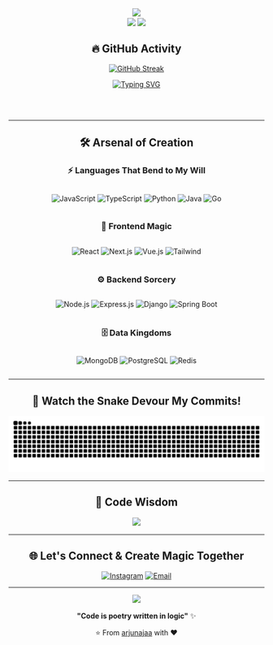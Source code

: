 <!-- Animated Header -->
<div align="center">
  <img src="https://capsule-render.vercel.app/api?type=waving&color=gradient&customColorList=6,11,20&height=180&section=header&text=Arju%20Naja&fontSize=42&fontColor=fff&animation=twinkling&fontAlignY=32"/>
</div>

<!-- Profile Views Counter with custom styling -->
<div align="center">
  <img src="https://komarev.com/ghpvc/?username=arjunajaa&style=for-the-badge&color=blueviolet&label=PROFILE+VIEWS"/>
  <img src="https://img.shields.io/github/followers/arjunajaa?style=for-the-badge&color=blue&labelColor=black"/>
</div>

<!-- GitHub Activity -->
<div align="center">
  
## 🔥 **GitHub Activity**

<!-- Primary streak counter -->
[![GitHub Streak](https://streak-stats.demolab.com?user=arjunajaa)](https://git.io/streak-stats)


</div>

<!-- Typing Animation with Multiple Lines -->
<div align="center">
  <a href="https://git.io/typing-svg">
    <img src="https://readme-typing-svg.demolab.com?font=JetBrains+Mono&weight=600&size=28&duration=3000&pause=1000&color=36BCF7&center=true&vCenter=true&multiline=true&repeat=true&random=false&width=600&height=120&lines=%F0%9F%91%A8%E2%80%8D%F0%9F%92%BB+Code+Artisan+%26+Problem+Solver;%F0%9F%9A%80+Turning+Coffee+into+Code;%F0%9F%8C%9F+Building+Digital+Dreams" alt="Typing SVG"/>  </a>
</div>

<br><br>

---

<!-- Tech Stack with Creative Icons -->
<div align="center">
  
## 🛠️ **Arsenal of Creation**

### ⚡ **Languages That Bend to My Will**
<div style="display: flex; flex-wrap: wrap; gap: 10px; justify-content: center;">
  
![JavaScript](https://img.shields.io/badge/JavaScript-F7DF1E?style=for-the-badge&logo=javascript&logoColor=black&labelColor=F7DF1E)
![TypeScript](https://img.shields.io/badge/TypeScript-007ACC?style=for-the-badge&logo=typescript&logoColor=white&labelColor=007ACC)
![Python](https://img.shields.io/badge/Python-3776AB?style=for-the-badge&logo=python&logoColor=white&labelColor=3776AB)
![Java](https://img.shields.io/badge/Java-ED8B00?style=for-the-badge&logo=openjdk&logoColor=white&labelColor=ED8B00)
![Go](https://img.shields.io/badge/Go-00ADD8?style=for-the-badge&logo=go&logoColor=white&labelColor=00ADD8)

</div>

### 🎨 **Frontend Magic**
<div style="display: flex; flex-wrap: wrap; gap: 10px; justify-content: center;">
  
![React](https://img.shields.io/badge/React-20232A?style=for-the-badge&logo=react&logoColor=61DAFB&labelColor=20232A)
![Next.js](https://img.shields.io/badge/Next.js-000000?style=for-the-badge&logo=nextdotjs&logoColor=white&labelColor=000000)
![Vue.js](https://img.shields.io/badge/Vue.js-35495E?style=for-the-badge&logo=vuedotjs&logoColor=4FC08D&labelColor=35495E)
![Tailwind](https://img.shields.io/badge/Tailwind_CSS-38B2AC?style=for-the-badge&logo=tailwind-css&logoColor=white&labelColor=38B2AC)

</div>

### ⚙️ **Backend Sorcery**
<div style="display: flex; flex-wrap: wrap; gap: 10px; justify-content: center;">
  
![Node.js](https://img.shields.io/badge/Node.js-43853D?style=for-the-badge&logo=node.js&logoColor=white&labelColor=43853D)
![Express.js](https://img.shields.io/badge/Express.js-404D59?style=for-the-badge&logo=express&logoColor=white&labelColor=404D59)
![Django](https://img.shields.io/badge/Django-092E20?style=for-the-badge&logo=django&logoColor=white&labelColor=092E20)
![Spring Boot](https://img.shields.io/badge/Spring_Boot-F2F4F9?style=for-the-badge&logo=spring-boot&labelColor=F2F4F9)

</div>

### 🗄️ **Data Kingdoms**
<div style="display: flex; flex-wrap: wrap; gap: 10px; justify-content: center;">
  
![MongoDB](https://img.shields.io/badge/MongoDB-4EA94B?style=for-the-badge&logo=mongodb&logoColor=white&labelColor=4EA94B)
![PostgreSQL](https://img.shields.io/badge/PostgreSQL-316192?style=for-the-badge&logo=postgresql&logoColor=white&labelColor=316192)
![Redis](https://img.shields.io/badge/Redis-DD0031?style=for-the-badge&logo=redis&logoColor=white&labelColor=DD0031)

</div>

</div>

---

<!-- Snake Animation -->
<div align="center">
  
## 🐍 **Watch the Snake Devour My Commits!**

<picture>
  <source media="(prefers-color-scheme: dark)" srcset="https://raw.githubusercontent.com/arjunajaa/arjunajaa/output/github-contribution-grid-snake-dark.svg">
  <source media="(prefers-color-scheme: light)" srcset="https://raw.githubusercontent.com/arjunajaa/arjunajaa/output/github-contribution-grid-snake.svg">
  <img alt="github contribution grid snake animation" src="https://raw.githubusercontent.com/arjunajaa/arjunajaa/output/github-contribution-grid-snake.svg">
</picture>


---


<!-- Random Dev Quote -->
<div align="center">
   

## 💭 **Code Wisdom**

<img src="https://quotes-github-readme.vercel.app/api?type=horizontal&theme=radical&quote=Code%20is%20like%20humor.%20When%20you%20have%20to%20explain%20it,%20it's%20bad.&author=Cory%20House"/>

</div>

---

<!-- Connect Section -->
<div align="center">
  
## 🌐 **Let's Connect & Create Magic Together**

[![Instagram](https://img.shields.io/badge/Instagram-E4405F?style=for-the-badge&logo=instagram&logoColor=white)](https://instagram.com/arjunaja_)
[![Email](https://img.shields.io/badge/Gmail-D14836?style=for-the-badge&logo=gmail&logoColor=white)](mailto:aarjunaja@gmail.com)

</div>

---

<!-- Footer -->
<div align="center">
  <img src="https://capsule-render.vercel.app/api?type=waving&color=gradient&customColorList=6,11,20&height=120&section=footer&animation=twinkling"/>
  
  **"Code is poetry written in logic"** ✨
  
  ⭐️ From [arjunajaa](https://github.com/arjunajaa) with ❤️
  
</div>
